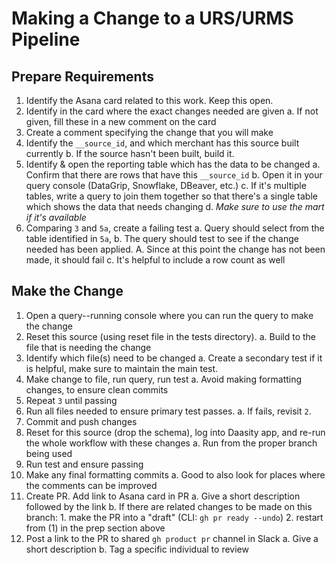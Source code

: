 # Making a Change to a URS/URMS Pipeline
## Prepare Requirements
1. Identify the Asana card related to this work. Keep this open.
2. Identify in the card where the exact changes needed are given
    a. If not given, fill these in a new comment on the card
3. Create a comment specifying the change that you will make
4. Identify the `__source_id`, and which merchant has this source built currently
    b. If the source hasn't been built, build it.
5. Identify & open the reporting table which has the data to be changed
    a. Confirm that there are rows that have this `__source_id`
    b. Open it in your query console (DataGrip, Snowflake, DBeaver, etc.)
    c. If it's multiple tables, write a query to join them together so that there's a single table which shows the data that needs changing
    d. _Make sure to use the mart if it's available_
6. Comparing `3` and `5a`, create a failing test
    a. Query should select from the table identified in `5a`, 
    b. The query should test to see if the change needed has been applied. 
        A. Since at this point the change has not been made, it should fail
    c. It's helpful to include a row count as well

## Make the Change
1. Open a query--running console where you can run the query to make the change
2. Reset this source (using reset file in the tests directory).
    a. Build to the file that is needing the change
2. Identify which file(s) need to be changed
    a. Create a secondary test if it is helpful, make sure to maintain the main test.
3. Make change to file, run query, run test
    a. Avoid making formatting changes, to ensure clean commits
4. Repeat `3` until passing
5. Run all files needed to ensure primary test passes.
    a. If fails, revisit `2`.
6. Commit and push changes
7. Reset for this source (drop the schema), log into Daasity app, and re-run the whole workflow with these changes
    a. Run from the proper branch being used
8. Run test and ensure passing
9. Make any final formatting commits
    a. Good to also look for places where the comments can be improved
10. Create PR. Add link to Asana card in PR
    a. Give a short description followed by the link
    b. If there are related changes to be made on this branch:
        1. make the PR into a "draft" (CLI: `gh pr ready --undo`)
        2. restart from (1) in the prep section above
11. Post a link to the PR to shared `gh product pr` channel in Slack
    a. Give a short description
    b. Tag a specific individual to review
    
